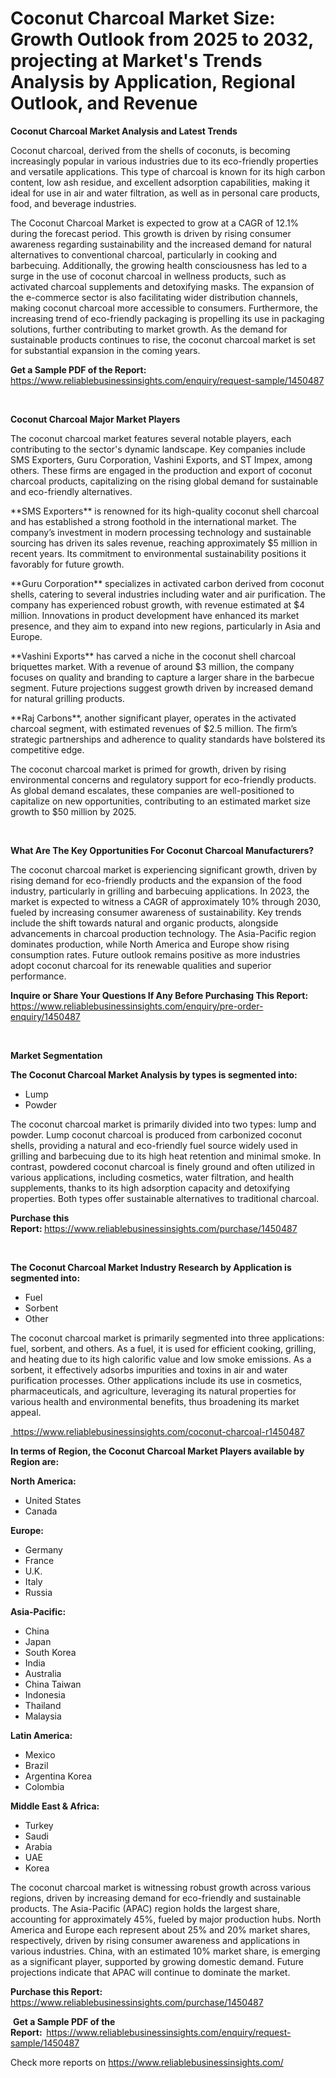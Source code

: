 <p><h1>Coconut Charcoal Market Size: Growth Outlook from 2025 to 2032, projecting at Market's Trends Analysis by Application, Regional Outlook, and Revenue</h1></p><p><strong>Coconut Charcoal Market Analysis and Latest Trends</strong></p>
<p><p>Coconut charcoal, derived from the shells of coconuts, is becoming increasingly popular in various industries due to its eco-friendly properties and versatile applications. This type of charcoal is known for its high carbon content, low ash residue, and excellent adsorption capabilities, making it ideal for use in air and water filtration, as well as in personal care products, food, and beverage industries.</p><p>The Coconut Charcoal Market is expected to grow at a CAGR of 12.1% during the forecast period. This growth is driven by rising consumer awareness regarding sustainability and the increased demand for natural alternatives to conventional charcoal, particularly in cooking and barbecuing. Additionally, the growing health consciousness has led to a surge in the use of coconut charcoal in wellness products, such as activated charcoal supplements and detoxifying masks. The expansion of the e-commerce sector is also facilitating wider distribution channels, making coconut charcoal more accessible to consumers. Furthermore, the increasing trend of eco-friendly packaging is propelling its use in packaging solutions, further contributing to market growth. As the demand for sustainable products continues to rise, the coconut charcoal market is set for substantial expansion in the coming years.</p></p>
<p><strong>Get a Sample PDF of the Report:&nbsp;</strong> <a href="https://www.reliablebusinessinsights.com/enquiry/request-sample/1450487?utm_campaign=2185&utm_medium=2&utm_source=Github&utm_content=ia&utm_term=01022025&utm_id=coconut-charcoal">https://www.reliablebusinessinsights.com/enquiry/request-sample/1450487</a></p>
<p>&nbsp;</p>
<p><strong>Coconut Charcoal Major Market Players</strong></p>
<p><p>The coconut charcoal market features several notable players, each contributing to the sector's dynamic landscape. Key companies include SMS Exporters, Guru Corporation, Vashini Exports, and ST Impex, among others. These firms are engaged in the production and export of coconut charcoal products, capitalizing on the rising global demand for sustainable and eco-friendly alternatives.</p><p>**SMS Exporters** is renowned for its high-quality coconut shell charcoal and has established a strong foothold in the international market. The company’s investment in modern processing technology and sustainable sourcing has driven its sales revenue, reaching approximately $5 million in recent years. Its commitment to environmental sustainability positions it favorably for future growth.</p><p>**Guru Corporation** specializes in activated carbon derived from coconut shells, catering to several industries including water and air purification. The company has experienced robust growth, with revenue estimated at $4 million. Innovations in product development have enhanced its market presence, and they aim to expand into new regions, particularly in Asia and Europe.</p><p>**Vashini Exports** has carved a niche in the coconut shell charcoal briquettes market. With a revenue of around $3 million, the company focuses on quality and branding to capture a larger share in the barbecue segment. Future projections suggest growth driven by increased demand for natural grilling products.</p><p>**Raj Carbons**, another significant player, operates in the activated charcoal segment, with estimated revenues of $2.5 million. The firm’s strategic partnerships and adherence to quality standards have bolstered its competitive edge.</p><p>The coconut charcoal market is primed for growth, driven by rising environmental concerns and regulatory support for eco-friendly products. As global demand escalates, these companies are well-positioned to capitalize on new opportunities, contributing to an estimated market size growth to $50 million by 2025.</p></p>
<p>&nbsp;</p>
<p><strong>What Are The Key Opportunities For Coconut Charcoal Manufacturers?</strong></p>
<p><p>The coconut charcoal market is experiencing significant growth, driven by rising demand for eco-friendly products and the expansion of the food industry, particularly in grilling and barbecuing applications. In 2023, the market is expected to witness a CAGR of approximately 10% through 2030, fueled by increasing consumer awareness of sustainability. Key trends include the shift towards natural and organic products, alongside advancements in charcoal production technology. The Asia-Pacific region dominates production, while North America and Europe show rising consumption rates. Future outlook remains positive as more industries adopt coconut charcoal for its renewable qualities and superior performance.</p></p>
<p><strong>Inquire or Share Your Questions If Any Before Purchasing This Report:</strong> <a href="https://www.reliablebusinessinsights.com/enquiry/pre-order-enquiry/1450487?utm_campaign=2185&utm_medium=2&utm_source=Github&utm_content=ia&utm_term=01022025&utm_id=coconut-charcoal">https://www.reliablebusinessinsights.com/enquiry/pre-order-enquiry/1450487</a></p>
<p>&nbsp;</p>
<p><strong>Market Segmentation</strong></p>
<p><strong>The Coconut Charcoal Market Analysis by types is segmented into:</strong></p>
<p><ul><li>Lump</li><li>Powder</li></ul></p>
<p><p>The coconut charcoal market is primarily divided into two types: lump and powder. Lump coconut charcoal is produced from carbonized coconut shells, providing a natural and eco-friendly fuel source widely used in grilling and barbecuing due to its high heat retention and minimal smoke. In contrast, powdered coconut charcoal is finely ground and often utilized in various applications, including cosmetics, water filtration, and health supplements, thanks to its high adsorption capacity and detoxifying properties. Both types offer sustainable alternatives to traditional charcoal.</p></p>
<p><strong>Purchase this Report:&nbsp;</strong><a href="https://www.reliablebusinessinsights.com/purchase/1450487?utm_campaign=2185&utm_medium=2&utm_source=Github&utm_content=ia&utm_term=01022025&utm_id=coconut-charcoal">https://www.reliablebusinessinsights.com/purchase/1450487</a></p>
<p>&nbsp;</p>
<p><strong>The Coconut Charcoal Market Industry Research by Application is segmented into:</strong></p>
<p><ul><li>Fuel</li><li>Sorbent</li><li>Other</li></ul></p>
<p><p>The coconut charcoal market is primarily segmented into three applications: fuel, sorbent, and others. As a fuel, it is used for efficient cooking, grilling, and heating due to its high calorific value and low smoke emissions. As a sorbent, it effectively adsorbs impurities and toxins in air and water purification processes. Other applications include its use in cosmetics, pharmaceuticals, and agriculture, leveraging its natural properties for various health and environmental benefits, thus broadening its market appeal.</p></p>
<p><a href="https://www.reliablebusinessinsights.com/coconut-charcoal-r1450487?utm_campaign=2185&utm_medium=2&utm_source=Github&utm_content=ia&utm_term=01022025&utm_id=coconut-charcoal">&nbsp;https://www.reliablebusinessinsights.com/coconut-charcoal-r1450487</a></p>
<p><strong>In terms of Region, the Coconut Charcoal Market Players available by Region are:</strong></p>
<p>
    <p> <strong> North America: </strong>
        <ul>
            <li>United States</li>
            <li>Canada</li>
        </ul>
        </p> 
    <p> <strong> Europe: </strong>
        <ul>
            <li>Germany</li>
            <li>France</li>
            <li>U.K.</li>
            <li>Italy</li>
            <li>Russia</li>
        </ul>
        </p> 
    <p> <strong> Asia-Pacific: </strong>
        <ul>
            <li>China</li>
            <li>Japan</li>
            <li>South Korea</li>
            <li>India</li>
            <li>Australia</li>
            <li>China Taiwan</li>
            <li>Indonesia</li>
            <li>Thailand</li>
            <li>Malaysia</li>
        </ul>
        </p> 
    <p> <strong> Latin America: </strong>
        <ul>
            <li>Mexico</li>
            <li>Brazil</li>
            <li>Argentina Korea</li>
            <li>Colombia</li>
        </ul>
        </p> 
    <p> <strong> Middle East & Africa: </strong>
        <ul>
            <li>Turkey</li>
            <li>Saudi</li>
            <li>Arabia</li>
            <li>UAE</li>
            <li>Korea</li>
        </ul>
    </p>
    </p>
<p><p>The coconut charcoal market is witnessing robust growth across various regions, driven by increasing demand for eco-friendly and sustainable products. The Asia-Pacific (APAC) region holds the largest share, accounting for approximately 45%, fueled by major production hubs. North America and Europe each represent about 25% and 20% market shares, respectively, driven by rising consumer awareness and applications in various industries. China, with an estimated 10% market share, is emerging as a significant player, supported by growing domestic demand. Future projections indicate that APAC will continue to dominate the market.</p></p>
<p><strong>Purchase this Report: </strong><a href="https://www.reliablebusinessinsights.com/purchase/1450487?utm_campaign=2185&utm_medium=2&utm_source=Github&utm_content=ia&utm_term=01022025&utm_id=coconut-charcoal">https://www.reliablebusinessinsights.com/purchase/1450487</a></p>
<p>&nbsp;<strong>Get a Sample PDF of the Report:&nbsp;&nbsp;</strong><a href="https://www.reliablebusinessinsights.com/enquiry/request-sample/1450487?utm_campaign=2185&utm_medium=2&utm_source=Github&utm_content=ia&utm_term=01022025&utm_id=coconut-charcoal">https://www.reliablebusinessinsights.com/enquiry/request-sample/1450487</a></p>
<p><strong></strong></p>
<p>Check more reports on <a href="https://www.reliablebusinessinsights.com/?utm_campaign=2185&utm_medium=2&utm_source=Github&utm_content=ia&utm_term=01022025&utm_id=coconut-charcoal">https://www.reliablebusinessinsights.com/</a></p>